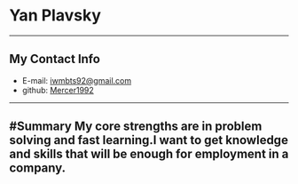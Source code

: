 # Yan Plavsky
---
## My Contact Info
* E-mail: iwmbts92@gmail.com
* github: [Mercer1992](https://github.com/Mercer1992)
---
#Summary
My core strengths are in problem solving and fast learning.I want to get knowledge and skills that will be enough for employment in a company.
---

